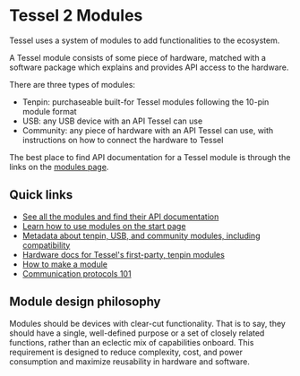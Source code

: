# Tessel 2 Modules

Tessel uses a system of modules to add functionalities to the ecosystem.

A Tessel module consists of some piece of hardware, matched with a software package which explains and provides API access to the hardware.

There are three types of modules:

* Tenpin: purchaseable built-for Tessel modules following the 10-pin module format
* USB: any USB device with an API Tessel can use
* Community: any piece of hardware with an API Tessel can use, with instructions on how to connect the hardware to Tessel

The best place to find API documentation for a Tessel module is through the links on the [modules page](//tessel.io/modules).

## Quick links

* [See all the modules and find their API documentation](https://tessel.io/modules)
* [Learn how to use modules on the start page](http://tessel.github.io/t2-start/)
* [Metadata about tenpin, USB, and community modules, including compatibility](https://github.com/tessel/hardware-modules)
* [Hardware docs for Tessel's first-party, tenpin modules](https://github.com/tessel/hardware/blob/master/modules-overview.md)
* [How to make a module](/Tutorials/Making_Your_Own_Module.html)
* [Communication protocols 101](/Tutorials/Communication_Protocols.html)

## Module design philosophy

Modules should be devices with clear-cut functionality. That is to say, they should have a single, well-defined purpose or a set of closely related functions, rather than an eclectic mix of capabilities onboard. This requirement is designed to reduce complexity, cost, and power consumption and maximize reusability in hardware and software.
